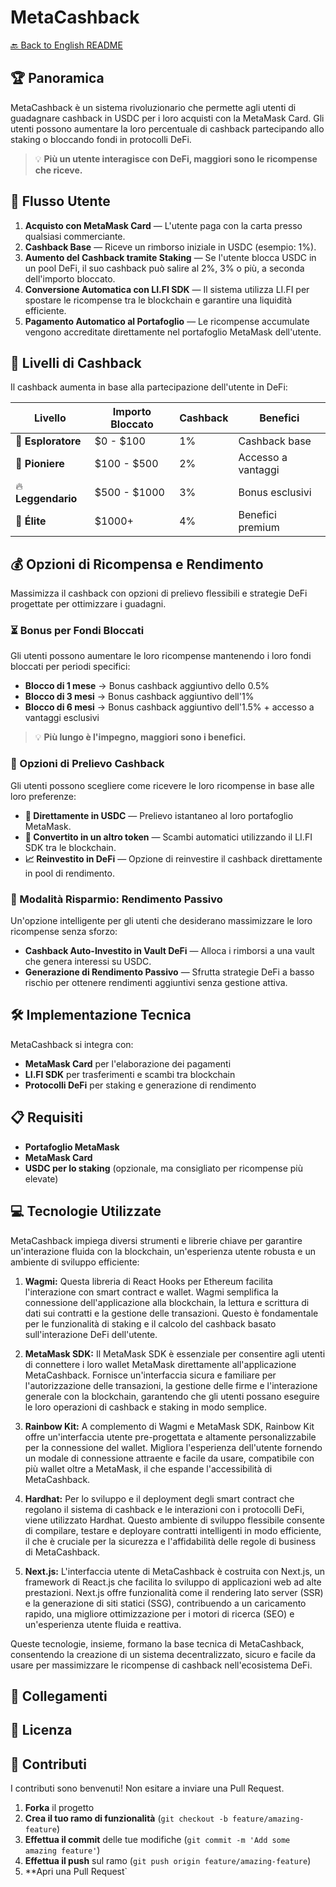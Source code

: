 # MetaCashback

[🔙 Back to English README](../README.md)

## 🏆 Panoramica
MetaCashback è un sistema rivoluzionario che permette agli utenti di guadagnare cashback in USDC per i loro acquisti con la MetaMask Card. Gli utenti possono aumentare la loro percentuale di cashback partecipando allo staking o bloccando fondi in protocolli DeFi.

> 💡 **Più un utente interagisce con DeFi, maggiori sono le ricompense che riceve.**

## 🚀 Flusso Utente

1. **Acquisto con MetaMask Card** — L'utente paga con la carta presso qualsiasi commerciante.
2. **Cashback Base** — Riceve un rimborso iniziale in USDC (esempio: 1%).
3. **Aumento del Cashback tramite Staking** — Se l'utente blocca USDC in un pool DeFi, il suo cashback può salire al 2%, 3% o più, a seconda dell'importo bloccato.
4. **Conversione Automatica con LI.FI SDK** — Il sistema utilizza LI.FI per spostare le ricompense tra le blockchain e garantire una liquidità efficiente.
5. **Pagamento Automatico al Portafoglio** — Le ricompense accumulate vengono accreditate direttamente nel portafoglio MetaMask dell'utente.

## 🎯 Livelli di Cashback

Il cashback aumenta in base alla partecipazione dell'utente in DeFi:

| Livello | Importo Bloccato | Cashback | Benefici |
|---------|-----------------|----------|----------|
| 🔰 **Esploratore** | $0 - $100 | 1% | Cashback base |
| 🚀 **Pioniere** | $100 - $500 | 2% | Accesso a vantaggi |
| 🔥 **Leggendario** | $500 - $1000 | 3% | Bonus esclusivi |
| 👑 **Élite** | $1000+ | 4% | Benefici premium |

## 💰 Opzioni di Ricompensa e Rendimento

Massimizza il cashback con opzioni di prelievo flessibili e strategie DeFi progettate per ottimizzare i guadagni.

### ⏳ Bonus per Fondi Bloccati

Gli utenti possono aumentare le loro ricompense mantenendo i loro fondi bloccati per periodi specifici:

- **Blocco di 1 mese** → Bonus cashback aggiuntivo dello 0.5%
- **Blocco di 3 mesi** → Bonus cashback aggiuntivo dell'1%
- **Blocco di 6 mesi** → Bonus cashback aggiuntivo dell'1.5% + accesso a vantaggi esclusivi

> 💡 **Più lungo è l'impegno, maggiori sono i benefici.**

### 🔄 Opzioni di Prelievo Cashback

Gli utenti possono scegliere come ricevere le loro ricompense in base alle loro preferenze:

- **💸 Direttamente in USDC** — Prelievo istantaneo al loro portafoglio MetaMask.
- **🔄 Convertito in un altro token** — Scambi automatici utilizzando il LI.FI SDK tra le blockchain.
- **📈 Reinvestito in DeFi** — Opzione di reinvestire il cashback direttamente in pool di rendimento.

### 🏦 Modalità Risparmio: Rendimento Passivo

Un'opzione intelligente per gli utenti che desiderano massimizzare le loro ricompense senza sforzo:

- **Cashback Auto-Investito in Vault DeFi** — Alloca i rimborsi a una vault che genera interessi su USDC.
- **Generazione di Rendimento Passivo** — Sfrutta strategie DeFi a basso rischio per ottenere rendimenti aggiuntivi senza gestione attiva.

## 🛠️ Implementazione Tecnica

MetaCashback si integra con:

- **MetaMask Card** per l'elaborazione dei pagamenti
- **LI.FI SDK** per trasferimenti e scambi tra blockchain
- **Protocolli DeFi** per staking e generazione di rendimento

## 📋 Requisiti

- **Portafoglio MetaMask**
- **MetaMask Card**
- **USDC per lo staking** (opzionale, ma consigliato per ricompense più elevate)

## 💻 Tecnologie Utilizzate 
MetaCashback impiega diversi strumenti e librerie chiave per garantire un'interazione fluida con la blockchain, un'esperienza utente robusta e un ambiente di sviluppo efficiente:

1. **Wagmi:** Questa libreria di React Hooks per Ethereum facilita l'interazione con smart contract e wallet. Wagmi semplifica la connessione dell'applicazione alla blockchain, la lettura e scrittura di dati sui contratti e la gestione delle transazioni. Questo è fondamentale per le funzionalità di staking e il calcolo del cashback basato sull'interazione DeFi dell'utente.

2. **MetaMask SDK:** Il MetaMask SDK è essenziale per consentire agli utenti di connettere i loro wallet MetaMask direttamente all'applicazione MetaCashback. Fornisce un'interfaccia sicura e familiare per l'autorizzazione delle transazioni, la gestione delle firme e l'interazione generale con la blockchain, garantendo che gli utenti possano eseguire le loro operazioni di cashback e staking in modo semplice.

3. **Rainbow Kit:** A complemento di Wagmi e MetaMask SDK, Rainbow Kit offre un'interfaccia utente pre-progettata e altamente personalizzabile per la connessione del wallet. Migliora l'esperienza dell'utente fornendo un modale di connessione attraente e facile da usare, compatibile con più wallet oltre a MetaMask, il che espande l'accessibilità di MetaCashback.

4. **Hardhat:** Per lo sviluppo e il deployment degli smart contract che regolano il sistema di cashback e le interazioni con i protocolli DeFi, viene utilizzato Hardhat. Questo ambiente di sviluppo flessibile consente di compilare, testare e deployare contratti intelligenti in modo efficiente, il che è cruciale per la sicurezza e l'affidabilità delle regole di business di MetaCashback.

5. **Next.js:** L'interfaccia utente di MetaCashback è costruita con Next.js, un framework di React.js che facilita lo sviluppo di applicazioni web ad alte prestazioni. Next.js offre funzionalità come il rendering lato server (SSR) e la generazione di siti statici (SSG), contribuendo a un caricamento rapido, una migliore ottimizzazione per i motori di ricerca (SEO) e un'esperienza utente fluida e reattiva.

Queste tecnologie, insieme, formano la base tecnica di MetaCashback, consentendo la creazione di un sistema decentralizzato, sicuro e facile da usare per massimizzare le ricompense di cashback nell'ecosistema DeFi.

## 🔗 Collegamenti

## 📄 Licenza

## 👥 Contributi

I contributi sono benvenuti! Non esitare a inviare una Pull Request.

1. **Forka** il progetto
2. **Crea il tuo ramo di funzionalità** (`git checkout -b feature/amazing-feature`)
3. **Effettua il commit** delle tue modifiche (`git commit -m 'Add some amazing feature'`)
4. **Effettua il push** sul ramo (`git push origin feature/amazing-feature`)
5. **Apri una Pull Request`
